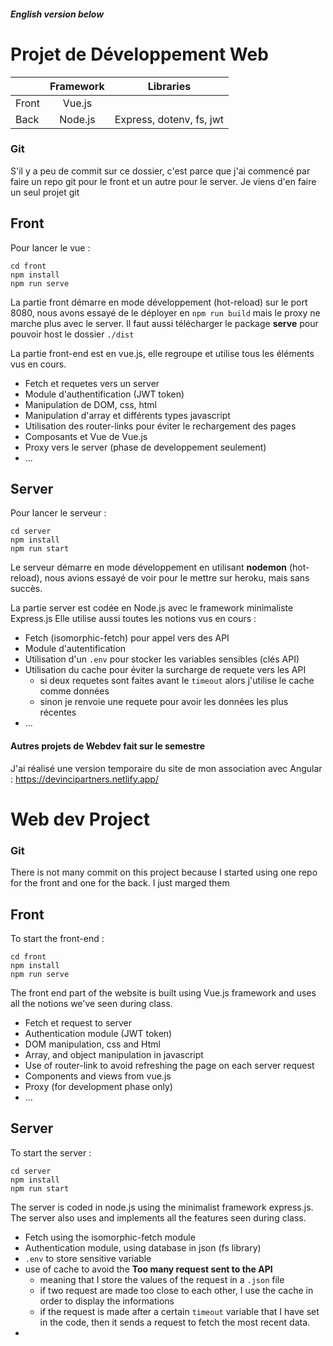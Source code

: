 ##### English version below

# Projet de Développement Web


|           | Framework     | Libraries     |
| --------- |:-------------:|:-------------:|
| Front     | Vue.js        |               |
| Back      | Node.js       | Express, dotenv, fs, jwt |

### Git
S'il y a peu de commit sur ce dossier, c'est parce que j'ai commencé par faire un repo git pour le front et un autre pour le server.
Je viens d'en faire un seul projet git

## Front

Pour lancer le vue : 

```
cd front
npm install
npm run serve
```
La partie front démarre en mode développement (hot-reload) sur le port 8080, nous avons essayé de le déployer en `npm run build` mais le proxy ne marche plus avec le server.
Il faut aussi télécharger le package **serve** pour pouvoir host le dossier `./dist`

La partie front-end est en vue.js, elle regroupe et utilise tous les éléments vus en cours.
* Fetch et requetes vers un server
* Module d'authentification (JWT token)
* Manipulation de DOM, css, html
* Manipulation d'array et différents types javascript
* Utilisation des router-links pour éviter le rechargement des pages
* Composants et Vue de Vue.js
* Proxy vers le server (phase de developpement seulement)
* ...

## Server


Pour lancer le serveur : 

```
cd server
npm install
npm run start
```
Le serveur démarre en mode développement en utilisant **nodemon** (hot-reload), nous avions essayé de voir pour le mettre sur heroku, mais sans succès.

La partie server est codée en Node.js avec le framework minimaliste Express.js
Elle utilise aussi toutes les notions vus en cours : 
* Fetch (isomorphic-fetch) pour appel vers des API
* Module d'autentification
* Utilisation d'un `.env` pour stocker les variables sensibles (clés API)
* Utilisation du cache pour éviter la surcharge de requete vers les API
  * si deux requetes sont faites avant le `timeout` alors j'utilise le cache comme données
  * sinon je renvoie une requete pour avoir les données les plus récentes
* ...

#### Autres projets de Webdev fait sur le semestre

J'ai réalisé une version temporaire du site de mon association avec Angular :
https://devincipartners.netlify.app/

# Web dev Project

### Git
There is not many commit on this project because I started using one repo for the front and one for the back. 
I just marged them

## Front


To start the front-end : 

```
cd front
npm install
npm run serve
```

The front end part of the website is built using Vue.js framework and uses all the notions we've seen during class.
* Fetch et request to server
* Authentication module (JWT token)
* DOM manipulation, css and Html
* Array, and object manipulation in javascript
* Use of router-link to avoid refreshing the page on each server request
* Components and views from vue.js
* Proxy (for development phase only)
* ...

## Server

To start the server :

```
cd server
npm install
npm run start
```

The server is coded in node.js using the minimalist framework express.js.
The server also uses and implements all the features seen during class.
* Fetch using the isomorphic-fetch module
* Authentication module, using database in json (fs library)
* `.env` to store sensitive variable
* use of cache to avoid the **Too many request sent to the API**
  * meaning that I store the values of the request in a `.json` file
  * if two request are made too close to each other, I use the cache in order to display the informations
  * if the request is made after a certain `timeout` variable that I have set in the code, then it sends a request to fetch the most recent data.
* 
